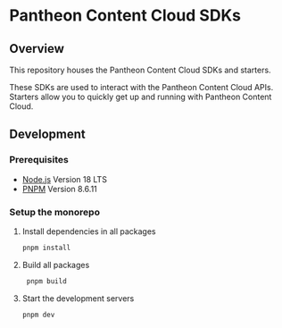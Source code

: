 # Pantheon Content Cloud SDKs

## Overview

This repository houses the Pantheon Content Cloud SDKs and starters.

These SDKs are used to interact with the Pantheon Content Cloud APIs. Starters
allow you to quickly get up and running with Pantheon Content Cloud.

## Development

### Prerequisites

- [Node.js](https://nodejs.org/en/) Version 18 LTS
- [PNPM](https://pnpm.io/) Version 8.6.11

### Setup the monorepo

1. Install dependencies in all packages

   ```sh
   pnpm install
   ```

2. Build all packages

   ```sh
    pnpm build
   ```

3. Start the development servers

   ```sh
   pnpm dev
   ```
